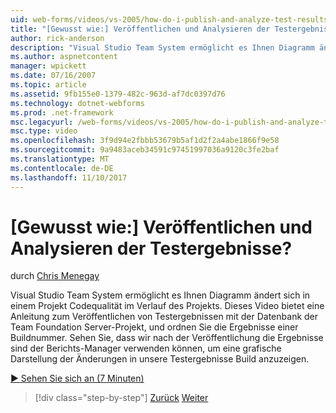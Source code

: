```yaml
---
uid: web-forms/videos/vs-2005/how-do-i-publish-and-analyze-test-results
title: "[Gewusst wie:] Veröffentlichen und Analysieren der Testergebnisse? | Microsoft-Dokumentation"
author: rick-anderson
description: "Visual Studio Team System ermöglicht es Ihnen Diagramm ändert sich in einem Projekt Codequalität im Verlauf des Projekts. Dieses Video bietet eine Anleitung zum publ...."
ms.author: aspnetcontent
manager: wpickett
ms.date: 07/16/2007
ms.topic: article
ms.assetid: 9fb155e0-1379-482c-963d-af7dc0397d76
ms.technology: dotnet-webforms
ms.prod: .net-framework
msc.legacyurl: /web-forms/videos/vs-2005/how-do-i-publish-and-analyze-test-results
msc.type: video
ms.openlocfilehash: 3f9d94e2fbbb53679b5af1d2f2a4abe1866f9e58
ms.sourcegitcommit: 9a9483aceb34591c97451997036a9120c3fe2baf
ms.translationtype: MT
ms.contentlocale: de-DE
ms.lasthandoff: 11/10/2017
---
```

<a name="how-do-i-publish-and-analyze-test-results"></a>[Gewusst wie:] Veröffentlichen und Analysieren der Testergebnisse?
====================
durch [Chris Menegay](https://twitter.com/CMenegay)

Visual Studio Team System ermöglicht es Ihnen Diagramm ändert sich in einem Projekt Codequalität im Verlauf des Projekts. Dieses Video bietet eine Anleitung zum Veröffentlichen von Testergebnissen mit der Datenbank der Team Foundation Server-Projekt, und ordnen Sie die Ergebnisse einer Buildnummer. Sehen Sie, dass wir nach der Veröffentlichung die Ergebnisse sind der Berichts-Manager verwenden können, um eine grafische Darstellung der Änderungen in unsere Testergebnisse Build anzuzeigen.

[&#9654; Sehen Sie sich an (7 Minuten)](https://channel9.msdn.com/Blogs/ASP-NET-Site-Videos/how-do-i-publish-and-analyze-test-results)

>[!div class="step-by-step"]
[Zurück](how-do-i-use-generic-tests.md)
[Weiter](how-do-i-discover-application-changes-prior-to-deployment.md)
